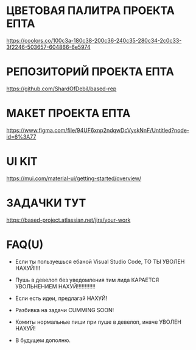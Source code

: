 # ЦВЕТОВАЯ ПАЛИТРА ПРОЕКТА ЕПТА
https://coolors.co/100c3a-180c38-200c36-240c35-280c34-2c0c33-3f2246-503657-604866-6e5974

# РЕПОЗИТОРИЙ ПРОЕКТА ЕПТА

https://github.com/ShardOfDebil/based-rep

# МАКЕТ ПРОЕКТА ЕПТА

https://www.figma.com/file/94UF6xnp2ndqwDcVyskNnF/Untitled?node-id=6%3A77

# UI KIT

https://mui.com/material-ui/getting-started/overview/

# ЗАДАЧКИ ТУТ

https://based-project.atlassian.net/jira/your-work

# FAQ(U)

* Если ты пользуешься ебаной Visual Studio Code, ТО ТЫ УВОЛЕН НАХУЙ!!!!
* Пушь в девелоп без уведомления тим лида КАРАЕТСЯ УВОЛЬНЕНИЕМ НАХУЙ!!!!!!!!!!!!
* Если есть идеи, предлагай НАХУЙ!
* Разбивка на задачи CUMMING SOON!
* Комиты нормальные пиши при пуше в девелоп, иначе УВОЛЕН НАХУЙ!



* В будущем дополню.
